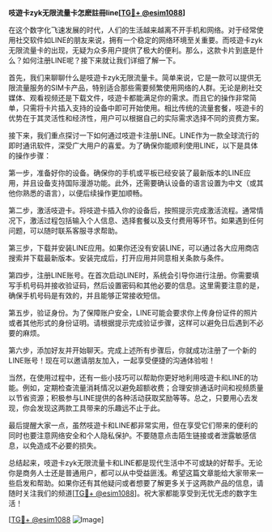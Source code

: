 **吱遊卡zyk无限流量卡怎麽註冊line[[TG💪+ @esim1088](https://t.me/s/esim1088)]**

在这个数字化飞速发展的时代，人们的生活越来越离不开手机和网络。对于经常使用社交软件如LINE的朋友来说，拥有一个稳定的网络环境至关重要。而吱遊卡zyk无限流量卡的出现，无疑为众多用户提供了极大的便利。那么，这款卡片到底是什么？如何注册LINE呢？接下来就让我们详细了解一下。

首先，我们来聊聊什么是吱遊卡zyk无限流量卡。简单来说，它是一款可以提供无限流量服务的SIM卡产品，特别适合那些需要频繁使用网络的人群。无论是刷社交媒体、观看视频还是下载文件，吱遊卡都能满足你的需求。而且它的操作非常简单，只需将卡片插入支持的设备中即可开始使用。相比传统的流量套餐，吱遊卡的优势在于其灵活性和经济性，用户可以根据自己的实际需求选择不同的资费方案。

接下来，我们重点探讨一下如何通过吱遊卡注册LINE。LINE作为一款全球流行的即时通讯软件，深受广大用户的喜爱。为了确保你能顺利使用LINE，以下是具体的操作步骤：

第一步，准备好你的设备。确保你的手机或平板已经安装了最新版本的LINE应用，并且设备支持国际漫游功能。此外，还需要确认设备的语言设置为中文（或其他你熟悉的语言），以便后续操作更加顺畅。

第二步，激活吱遊卡。将吱遊卡插入你的设备后，按照提示完成激活流程。通常情况下，激活过程包括输入个人信息、选择套餐以及支付费用等环节。如果遇到任何问题，可以随时联系客服寻求帮助。

第三步，下载并安装LINE应用。如果你还没有安装LINE，可以通过各大应用商店搜索并下载最新版本。安装完成后，打开应用并同意相关条款与条件。

第四步，注册LINE账号。在首次启动LINE时，系统会引导你进行注册。你需要填写手机号码并接收验证码，然后设置密码和其他必要的信息。这里需要注意的是，确保手机号码是有效的，并且能够正常接收短信。

第五步，验证身份。为了保障账户安全，LINE可能会要求你上传身份证件的照片或者其他形式的身份证明。请根据提示完成验证步骤，这样可以避免日后遇到不必要的麻烦。

第六步，添加好友并开始聊天。完成上述所有步骤后，你就成功注册了一个新的LINE账号！现在可以邀请朋友加入，一起享受便捷的沟通体验啦！

当然，在使用过程中，还有一些小技巧可以帮助你更好地利用吱遊卡和LINE的功能。例如，定期检查流量消耗情况以避免超额收费；合理安排通话时间和视频质量以节省资源；积极参与LINE提供的各种活动获取奖励等等。总之，只要用心去发现，你会发现这两款工具带来的乐趣远不止于此。

最后提醒大家一点，虽然吱遊卡和LINE都非常实用，但在享受它们带来的便利的同时也要注意网络安全和个人隐私保护。不要随意点击陌生链接或者泄露敏感信息，以免造成不必要的损失。

总结起来，吱遊卡zyk无限流量卡和LINE都是现代生活中不可或缺的好帮手。无论你是商务人士还是普通用户，都可以从中受益匪浅。希望这篇文章能给大家带来一些启发和帮助。如果你还有其他疑问或者想要了解更多关于这两款产品的信息，请随时关注我们的频道[[TG💪+ @esim1088](https://t.me/s/esim1088)]。祝大家都能享受到无忧无虑的数字生活！

[[TG💪+ @esim1088](https://t.me/s/esim1088) ![Image](https://i.postimg.cc/4NQfJmqS/Snipaste-2025-05-13-00-14-12.png)]
